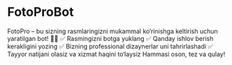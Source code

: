 # FotoProBot
FotoPro – bu sizning rasmlaringizni mukammal ko‘rinishga keltirish uchun yaratilgan bot! 📸✨ ✅ Rasmingizni botga yuklang ✅ Qanday ishlov berish kerakligini yozing ✅ Bizning professional dizaynerlar uni tahrirlashadi ✅ Tayyor natijani olasiz va xizmat haqini to‘laysiz  Hammasi oson, tez va qulay!
